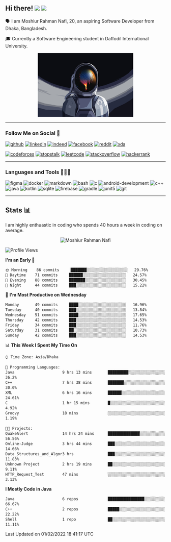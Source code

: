 ## Hi there! <img src="https://media.giphy.com/media/hvRJCLFzcasrR4ia7z/giphy.gif" width="28"> <img src="https://emojis.slackmojis.com/emojis/images/1531849430/4246/blob-sunglasses.gif?1531849430" width="28"/></h3>

🗣 I am Moshiur Rahman Nafi, 20, an aspiring Software Developer from Dhaka, Bangladesh.

🎓 Currently a Software Engineering student in Daffodil International University.

<p align="center">
    <img width="300" height="200" src="assets/resources/astraunaut.jpg" alt="defUserName-404">
</p>

---

### Follow Me on Social 👥

[![github](https://img.shields.io/badge/GitHub-100000?style=flat&logo=github&logoColor=white)](https://github.com/defUserName-404?tab=repositories)
[![linkedin](https://img.shields.io/badge/LinkedIn-0077B5?style=flat&logo=linkedin&logoColor=white)](https://www.linkedin.com/in/moshiur-rahman-nafi-469734229)
[![indeed](https://img.shields.io/badge/Indeed-2164f3?style=flat&logo=Indeed&logoColor=white)](https://my.indeed.com/resume?hl=en&co=US&from=gnav-career-guide-webapp)
[![facebook](https://img.shields.io/badge/Facebook-1877F2?style=flat&logo=facebook&logoColor=white)](https://www.facebook.com/moshiurrahman.nafi)
[![reddit](https://img.shields.io/badge/Reddit-FF4500?style=flat&logo=reddit&logoColor=white)](https://www.reddit.com/user/def_username-404)
[![xda](https://img.shields.io/badge/xda%20Developers-2DAAE9?style=flat&logo=xda-developers&logoColor=white)](https://forum.xda-developers.com/account/)

[![codeforces](https://img.shields.io/badge/Codeforces-445f9d?style=flat&logo=Codeforces&logoColor=white)](https://codeforces.com/profile/def_UserName)
[![stopstalk](https://img.shields.io/badge/StopStalk-red?style=flat&logo=StopStalk&logoColor=white)](https://www.stopstalk.com/user/profile/def_UserName)
[![leetcode](https://img.shields.io/badge/-LeetCode-FFA116?style=flat&logo=LeetCode&logoColor=black)](https://leetcode.com/def_UserName/)
[![stackoverflow](https://img.shields.io/badge/Stack_Overflow-FE7A16?style=flat&logo=stack-overflow&logoColor=brown)](https://stackoverflow.com/users/15433896/def-username)
[![hackerrank](https://img.shields.io/badge/-HackerRank-2EC866?style=flat&logo=HackerRank&logoColor=white)](https://www.hackerrank.com/def_UserName)

---

### Languages and Tools 👨🏾‍💻

![figma](https://img.shields.io/badge/Figma-F24E1E?style=for-the-badge&logo=figma&logoColor=white)
![docker](https://img.shields.io/badge/Docker-2CA5E0?style=for-the-badge&logo=docker&logoColor=white)
![markdown](https://img.shields.io/badge/Markdown-000000?style=for-the-badge&logo=markdown&logoColor=white)
![bash](https://img.shields.io/badge/Bash-121011?style=for-the-badge&logo=gnu-bash&logoColor=white)
![c](https://img.shields.io/badge/C-00599C?style=for-the-badge&logo=c&logoColor=white)
![android-development](https://img.shields.io/badge/Android_Development-3DDC84?style=for-the-badge&logo=android-studio&logoColor=white)
![c++](https://img.shields.io/badge/C%2B%2B-00599C?style=for-the-badge&logo=c%2B%2B&logoColor=white)
![java](https://img.shields.io/badge/Java-ED8B00?style=for-the-badge&logo=java&logoColor=white)
![kotlin](https://img.shields.io/badge/Kotlin-0095D5?&style=for-the-badge&logo=kotlin&logoColor=white)
![sqlite](https://img.shields.io/badge/SQLite-07405E?style=for-the-badge&logo=sqlite&logoColor=white)
![firebase](https://img.shields.io/badge/firebase-ffca28?style=for-the-badge&logo=firebase&logoColor=black)
![gradle](https://img.shields.io/badge/gradle-02303A?style=for-the-badge&logo=gradle&logoColor=white)
![junit5](https://img.shields.io/badge/Junit5-25A162?style=for-the-badge&logo=junit5&logoColor=white)
![git](https://img.shields.io/badge/GIT-E44C30?style=for-the-badge&logo=git&logoColor=white)

---
## Stats 📊
I am highly enthuastic in coding who spends 40 hours a week in coding on average.  

<p align="center">
<img src="https://github-readme-stats.vercel.app/api?username=defUserName-404&disable_year=true&show_icons=true&count_private=true&theme=dark&include_all_commits=true" alt="Moshiur Rahman Nafi"  />
</p>

<!--START_SECTION:waka-->
![Profile Views](http://img.shields.io/badge/Profile%20Views-1-blue)

**I'm an Early 🐤** 

```text
🌞 Morning    86 commits     ███████░░░░░░░░░░░░░░░░░░   29.76% 
🌆 Daytime    71 commits     ██████░░░░░░░░░░░░░░░░░░░   24.57% 
🌃 Evening    88 commits     ███████░░░░░░░░░░░░░░░░░░   30.45% 
🌙 Night      44 commits     ███░░░░░░░░░░░░░░░░░░░░░░   15.22%

```
📅 **I'm Most Productive on Wednesday** 

```text
Monday       49 commits     ████░░░░░░░░░░░░░░░░░░░░░   16.96% 
Tuesday      40 commits     ███░░░░░░░░░░░░░░░░░░░░░░   13.84% 
Wednesday    51 commits     ████░░░░░░░░░░░░░░░░░░░░░   17.65% 
Thursday     42 commits     ███░░░░░░░░░░░░░░░░░░░░░░   14.53% 
Friday       34 commits     ███░░░░░░░░░░░░░░░░░░░░░░   11.76% 
Saturday     31 commits     ██░░░░░░░░░░░░░░░░░░░░░░░   10.73% 
Sunday       42 commits     ███░░░░░░░░░░░░░░░░░░░░░░   14.53%

```


📊 **This Week I Spent My Time On** 

```text
⌚︎ Time Zone: Asia/Dhaka

💬 Programming Languages: 
Java                     9 hrs 13 mins       █████████░░░░░░░░░░░░░░░░   36.2% 
C++                      7 hrs 38 mins       ███████░░░░░░░░░░░░░░░░░░   30.0% 
XML                      6 hrs 16 mins       ██████░░░░░░░░░░░░░░░░░░░   24.61% 
C                        1 hr 15 mins        █░░░░░░░░░░░░░░░░░░░░░░░░   4.92% 
Groovy                   18 mins             ░░░░░░░░░░░░░░░░░░░░░░░░░   1.19%

🐱‍💻 Projects: 
QuakeAlert               14 hrs 24 mins      ██████████████░░░░░░░░░░░   56.56% 
Online-Judge             3 hrs 44 mins       ███░░░░░░░░░░░░░░░░░░░░░░   14.66% 
Data_Structures_and_Algor3 hrs               ███░░░░░░░░░░░░░░░░░░░░░░   11.83% 
Unknown Project          2 hrs 19 mins       ██░░░░░░░░░░░░░░░░░░░░░░░   9.11% 
HTTP_Request_Test        47 mins             ░░░░░░░░░░░░░░░░░░░░░░░░░   3.13%

```

**I Mostly Code in Java** 

```text
Java                     6 repos             ████████████████░░░░░░░░░   66.67% 
C++                      2 repos             █████░░░░░░░░░░░░░░░░░░░░   22.22% 
Shell                    1 repo              ██░░░░░░░░░░░░░░░░░░░░░░░   11.11%

```



 Last Updated on 01/02/2022 18:41:17 UTC
<!--END_SECTION:waka-->

